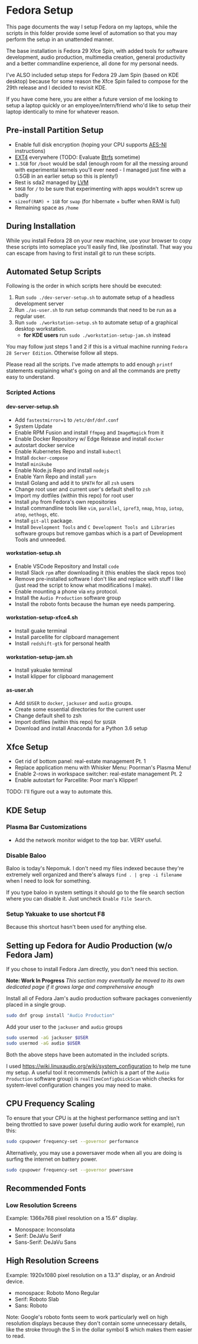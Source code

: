 # Fedora Setup

This page documents the way I setup Fedora on my laptops, while the scripts in
this folder provide some level of automation so that you may perform the setup
in an unattended manner.

The base installation is Fedora 29 Xfce Spin, with added tools for software
development, audio production, multimedia creation, general productivity and
a better commandline experience, all done for my personal needs.

I've ALSO included setup steps for Fedora 29 Jam Spin (based on KDE desktop)
because for some reason the Xfce Spin failed to compose for the 29th release
and I decided to revisit KDE.

If you have come here, you are either a future version of me looking to setup a
laptop quickly or an employee/intern/friend who'd like to setup their laptop
identically to mine for whatever reason.

## Pre-install Partition Setup

* Enable full disk encryption (hoping your CPU supports
  [AES-NI](https://en.wikipedia.org/wiki/AES_instruction_set) instructions)
* [EXT4](https://en.wikipedia.org/wiki/Ext4) everywhere (TODO: Evaluate
  [Btrfs](https://en.wikipedia.org/wiki/Btrfs) sometime)
* `1.5GB` for `/boot` would be sda1 (enough room for all the messing around with
  experimental kernels you'll ever need - I managed just fine with a 0.5GB in an
  earlier setup so this is plenty!)
* Rest is sda2 managed by
  [LVM](https://en.wikipedia.org/wiki/Logical_Volume_Manager_(Linux))
* `50GB` for `/` to be sure that experimenting with apps wouldn't screw up badly
* `sizeof(RAM) + 1GB` for `swap` (for hibernate + buffer when RAM is full)
* Remaining space as `/home`

## During Installation

While you install Fedora 28 on your new machine, use your browser to copy these
scripts into someplace you'll easily find, like /postinstall. That way you can
escape from having to first install git to run these scripts.

## Automated Setup Scripts

Following is the order in which scripts here should be executed:

1. Run `sudo ./dev-server-setup.sh` to automate setup of a headless development
   server
2. Run `./as-user.sh` to run setup commands that need to be run as a regular
   user.
3. Run `sudo ./workstation-setup.sh` to automate setup of a graphical desktop
   workstation.
   * **for KDE users** run `sudo ./workstation-setup-jam.sh` instead

You may follow just steps 1 and 2 if this is a virtual machine running `Fedora
28 Server Edition`. Otherwise follow all steps.

Please read all the scripts. I've made attempts to add enough `printf`
statements explaining what's going on and all the commands are pretty easy to
understand.

### Scripted Actions

#### dev-server-setup.sh

* Add `fastestmirror=1` to `/etc/dnf/dnf.conf`
* System Update
* Enable RPM Fusion and install `ffmpeg` and `ImageMagick` from it
* Enable Docker Repository w/ Edge Release and install `docker`
* autostart docker service
* Enable Kubernetes Repo and install `kubectl`
* Install `docker-compose`
* Install `minikube`
* Enable Node.js Repo and install `nodejs`
* Enable Yarn Repo and install `yarn`
* Install Golang and add it to `$PATH` for all `zsh` users
* Change root user and current user's default shell to `zsh`
* Import my dotfiles (within this repo) for root user
* Install `php` from Fedora's own repositories
* Install commandline tools like `vim`, `parallel`, `ipref3`, `nmap`, `htop`,
  `iotop`, `atop`, `nethogs`, etc.
* Install `git-all` package.
* Install `Development Tools` and `C Development Tools and Libraries` software
  groups but remove gambas which is a part of Development Tools and unneeded.

#### workstation-setup.sh

* Enable VSCode Repository and Install `code`
* Install Slack `rpm` after downloading it (this enables the slack repos too)
* Remove pre-installed software I don't like and replace with stuff I like (just
  read the script to know what modifications I make).
* Enable mounting a phone via `mtp` protocol.
* Install the `Audio Production` software group
* Install the roboto fonts because the human eye needs pampering.

#### workstation-setup-xfce4.sh

* Install guake terminal
* Install parcellite for clipboard management
* Install `redshift-gtk` for personal health

#### workstation-setup-jam.sh

* Install yakuake terminal
* Install klipper for clipboard management

#### as-user.sh

* Add `$USER` to `docker`, `jackuser` and `audio` groups.
* Create some essential directories for the current user
* Change default shell to zsh
* Import dotfiles (within this repo) for `$USER`
* Download and install Anaconda for a Python 3.6 setup

## Xfce Setup

* Get rid of bottom panel: real-estate management Pt. 1
* Replace application menu with Whisker Menu: Poorman's Plasma Menu!
* Enable 2-rows in workspace switcher: real-estate management Pt. 2
* Enable autostart for Parcellite: Poor man's Klipper!

TODO: I'll figure out a way to automate this.

## KDE Setup

### Plasma Bar Customizations

* Add the network monitor widget to the top bar. VERY useful.

### Disable Baloo

Baloo is today's Nepomuk. I don't need my files indexed because they're
extremely well organized and there's always `find . | grep -i filename` when I
need to look for something.

If you type baloo in system settings it should go to the file search section
where you can disable it. Just uncheck `Enable File Search`.

### Setup Yakuake to use shortcut F8

Because this shortcut hasn't been used for anything else.


## Setting up Fedora for Audio Production (w/o Fedora Jam)

If you chose to install Fedora Jam directly, you don't need this section.

**Note: Work In Progress** *This section may eventually be moved to its own
dedicated page if it grows large and comprehensive enough*

Install all of Fedora Jam's audio production software packages conveniently
placed in a single group.

```bash
sudo dnf group install "Audio Production"
```

Add your user to the `jackuser` and `audio` groups

```bash
sudo usermod -aG jackuser $USER
sudo usermod -aG audio $USER
```

Both the above steps have been automated in the included scripts.

I used https://wiki.linuxaudio.org/wiki/system_configuration to help me tune my
setup. A useful tool it recommends (which is a part of the `Audio Production`
software group) is `realTimeConfigQuickScan` which checks for system-level
configuration changes you may need to make.

## CPU Frequency Scaling

To ensure that your CPU is at the highest performance setting and isn't being
throttled to save power (useful during audio work for example), run this:

```bash
sudo cpupower frequency-set --governor performance
```

Alternatively, you may use a powersaver mode when all you are doing is surfing
the internet on battery power.

```bash
sudo cpupower frequency-set --governor powersave
```

## Recommended Fonts

### Low Resolution Screens

Example: 1366x768 pixel resolution on a 15.6" display.

* Monospace: Inconsolata
* Serif: DeJaVu Serif
* Sans-Serif: DeJaVu Sans

## High Resolution Screens

Example: 1920x1080 pixel resolution on a 13.3" display, or an Android device.

* monospace: Roboto Mono Regular
* Serif: Roboto Slab
* Sans: Roboto

Note: Google's roboto fonts seem to work particularly well on high resolution
displays because they don't contain some unnecessary details, like the stroke
through the S in the dollar symbol $ which makes them easier to read.

